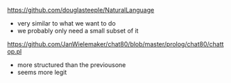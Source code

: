 
https://github.com/douglasteeple/NaturalLanguage
* very similar to what we want to do
* we probably only need a small subset of it

https://github.com/JanWielemaker/chat80/blob/master/prolog/chat80/chattop.pl
* more structured than the previousone
* seems more legit


